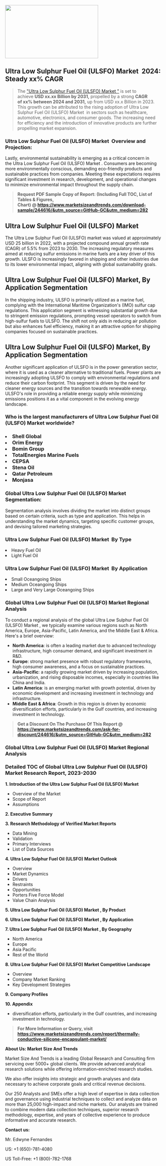 <p><img class="alignnone size-medium wp-image-20088" src="https://ffe5etoiles.com/wp-content/uploads/2024/12/MST1-300x171.png" alt="" width="300" height="171" /></p><h2 id="ember46" class="ember-view reader-text-block__heading-2">Ultra Low Sulphur Fuel Oil (ULSFO) Market &nbsp;2024: Steady&nbsp;xx% CAGR</h2><blockquote id="ember47" class="ember-view reader-text-block__blockquote">The&nbsp;<a class="app-aware-link " href="https://www.marketsizeandtrends.com/download-sample/244616/&utm_source=GitHub-GC&utm_medium=282" target="_blank" data-test-app-aware-link="">"Ultra Low Sulphur Fuel Oil (ULSFO) Market "</a>&nbsp;is set to achieve&nbsp;<strong>USD&nbsp;xx.xx&nbsp;Billion by 2031,</strong>&nbsp;propelled by a strong&nbsp;<strong>CAGR of&nbsp;xx% between 2024 and 2031,</strong>&nbsp;up from USD xx.x Billion in 2023. This growth can be attributed to the rising adoption of&nbsp;Ultra Low Sulphur Fuel Oil (ULSFO) Market &nbsp;in sectors such as healthcare, automotive, electronics, and consumer goods. The increasing need for efficiency and the introduction of innovative products are further propelling market expansion.</blockquote><h3 id="ember48" class="ember-view reader-text-block__heading-3">Ultra Low Sulphur Fuel Oil (ULSFO) Market &nbsp;Overview and Projection:</h3><p id="ember49" class="ember-view reader-text-block__paragraph">Lastly, environmental sustainability is emerging as a critical concern in the&nbsp;Ultra Low Sulphur Fuel Oil (ULSFO) Market . Consumers are becoming more environmentally conscious, demanding eco-friendly products and sustainable practices from companies. Meeting these expectations requires significant investment in research, development, and operational changes to minimize environmental impact throughout the supply chain.</p><blockquote id="ember50" class="ember-view reader-text-block__blockquote"><strong>Request PDF Sample Copy of Report: (Including Full TOC, List of Tables &amp; Figures, Chart)&nbsp;@&nbsp;<strong><a href="https://www.marketsizeandtrends.com/download-sample/244616/&utm_source=GitHub-GC&utm_medium=282" target="_blank">https://www.marketsizeandtrends.com/download-sample/244616/&utm_source=GitHub-GC&utm_medium=282</a></strong></strong></blockquote><h3 class=""><h2>Ultra Low Sulphur Fuel Oil (ULSFO) Market</h2><p>The Ultra Low Sulphur Fuel Oil (ULSFO) market was valued at approximately USD 25 billion in 2022, with a projected compound annual growth rate (CAGR) of 5.5% from 2023 to 2030. The increasing regulatory measures aimed at reducing sulfur emissions in marine fuels are a key driver of this growth. ULSFO is increasingly favored in shipping and other industries due to its lower environmental impact, aligning with global sustainability goals.</p><h2>Ultra Low Sulphur Fuel Oil (ULSFO) Market, By Application Segmentation</h2><p>In the shipping industry, ULSFO is primarily utilized as a marine fuel, complying with the International Maritime Organization's (IMO) sulfur cap regulations. This application segment is witnessing substantial growth due to stringent emission regulations, prompting vessel operators to switch from high-sulfur fuels to ULSFO. The shift not only aids in reducing air pollution but also enhances fuel efficiency, making it an attractive option for shipping companies focused on sustainable practices.</p><h2>Ultra Low Sulphur Fuel Oil (ULSFO) Market, By Application Segmentation</h2><p>Another significant application of ULSFO is in the power generation sector, where it is used as a cleaner alternative to traditional fuels. Power plants are increasingly adopting ULSFO to comply with environmental regulations and reduce their carbon footprint. This segment is driven by the need for cleaner energy sources and the transition towards renewable energy. ULSFO's role in providing a reliable energy supply while minimizing emissions positions it as a vital component in the evolving energy landscape.</p></h3><h3 id="" class="">Who is the largest manufacturers of&nbsp;Ultra Low Sulphur Fuel Oil (ULSFO) Market worldwide?</h3><h3 class=""></Li><Li>Shell Global</Li><Li> Orim Energy</Li><Li> Bomin Group</Li><Li> TotalEnergies Marine Fuels</Li><Li> CEPSA</Li><Li> Stena Oil</Li><Li> Qatar Petroleum</Li><Li> Monjasa</h3><h3 id="ember53" class="ember-view reader-text-block__heading-3">Global&nbsp;Ultra Low Sulphur Fuel Oil (ULSFO) Market Segmentation:</h3><p id="ember54" class="ember-view reader-text-block__paragraph">Segmentation analysis involves dividing the market into distinct groups based on certain criteria, such as type and application. This helps in understanding the market dynamics, targeting specific customer groups, and devising tailored marketing strategies.</p><h3 id="" class="">Ultra Low Sulphur Fuel Oil (ULSFO) Market &nbsp;By Type</h3><p></Li><Li>Heavy Fuel Oil</Li><Li> Light Fuel Oil</p><h3 id="" class="">Ultra Low Sulphur Fuel Oil (ULSFO) Market &nbsp;By Application</h3><p class=""></Li><Li>Small Oceangoing Ships</Li><Li> Medium Oceangoing Ships</Li><Li> Large and Very Large Oceangoing Ships</p><h3 id="ember62" class="ember-view reader-text-block__heading-3">Global Ultra Low Sulphur Fuel Oil (ULSFO) Market Regional Analysis</h3><p id="ember63" class="ember-view reader-text-block__paragraph">To conduct a regional analysis of the global Ultra Low Sulphur Fuel Oil (ULSFO) Market , we typically examine various regions such as North America, Europe, Asia-Pacific, Latin America, and the Middle East &amp; Africa. Here's a brief overview:</p><ul><li><strong>North America</strong>: is often a leading market due to advanced technology infrastructure, high consumer demand, and significant investment in R&amp;D.</li><li><strong>Europe</strong>: strong market presence with robust regulatory frameworks, high consumer awareness, and a focus on sustainable practices.</li><li><strong>Asia-Pacific</strong>: a rapidly growing market driven by increasing population, urbanization, and rising disposable incomes, especially in countries like China and India.</li><li><strong>Latin America</strong>: is an emerging market with growth potential, driven by economic development and increasing investment in technology and infrastructure.</li><li><strong>Middle East &amp; Africa</strong>: Growth in this region is driven by economic diversification efforts, particularly in the Gulf countries, and increasing investment in technology.</li></ul><blockquote id="ember61" class="ember-view reader-text-block__blockquote"><strong>Get a Discount On The Purchase Of This Report @ <strong><a href="https://html-cleaner.com/" target="">https://www.marketsizeandtrends.com/ask-for-discount/244616/&utm_source=GitHub-GC&utm_medium=282</a></strong></strong></blockquote><h3 id="ember62" class="ember-view reader-text-block__heading-3">Global Ultra Low Sulphur Fuel Oil (ULSFO) Market Regional Analysis</h3><h3 id="" class="">Detailed TOC of Global Ultra Low Sulphur Fuel Oil (ULSFO) Market Research Report, 2023-2030</h3><p id="" class=""><strong>1. Introduction of the Ultra Low Sulphur Fuel Oil (ULSFO) Market </strong></p><ul><li>Overview of the Market</li><li>Scope of Report</li><li>Assumptions</li></ul><p id="" class=""><strong>2. Executive Summary</strong></p><p id="" class=""><strong>3. Research Methodology of Verified Market Reports</strong></p><ul><li>Data Mining</li><li>Validation</li><li>Primary Interviews</li><li>List of Data Sources</li></ul><p id="" class=""><strong>4. Ultra Low Sulphur Fuel Oil (ULSFO) Market Outlook</strong></p><ul><li>Overview</li><li>Market Dynamics</li><li>Drivers</li><li>Restraints</li><li>Opportunities</li><li>Porters Five Force Model</li><li>Value Chain Analysis</li></ul><p id="" class=""><strong>5. Ultra Low Sulphur Fuel Oil (ULSFO) Market , By Product</strong></p><p id="" class=""><strong>6. Ultra Low Sulphur Fuel Oil (ULSFO) Market , By Application</strong></p><p id="" class=""><strong>7. Ultra Low Sulphur Fuel Oil (ULSFO) Market , By Geography</strong></p><ul><li>North America</li><li>Europe</li><li>Asia Pacific</li><li>Rest of the World</li></ul><p id="" class=""><strong>8. Ultra Low Sulphur Fuel Oil (ULSFO) Market Competitive Landscape</strong></p><ul><li>Overview</li><li>Company Market Ranking</li><li>Key Development Strategies</li></ul><p id="" class=""><strong>9. Company Profiles</strong></p><p id="" class=""><strong>10. Appendix</strong></p><ul><li>diversification efforts, particularly in the Gulf countries, and increasing investment in technology.</li></ul><blockquote id="ember65" class="ember-view reader-text-block__blockquote"><strong>For More Information or Query, visit <strong><strong><a href="https://html-cleaner.com/" target="">https://www.marketsizeandtrends.com/report/thermally-conductive-silicone-encapsulant-market/</a></strong></strong></strong></blockquote><p id="" class=""><strong>About Us: Market Size And Trends</strong></p><p id="" class="">Market Size And Trends is a leading Global Research and Consulting firm servicing over 5000+ global clients. We provide advanced analytical research solutions while offering information-enriched research studies.</p><p id="" class="">We also offer insights into strategic and growth analyses and data necessary to achieve corporate goals and critical revenue decisions.</p><p id="" class="">Our 250 Analysts and SMEs offer a high level of expertise in data collection and governance using industrial techniques to collect and analyze data on more than 25,000 high-impact and niche markets. Our analysts are trained to combine modern data collection techniques, superior research methodology, expertise, and years of collective experience to produce informative and accurate research.</p><p id="" class=""><strong>Contact us:</strong></p><p id="" class="">Mr. Edwyne Fernandes</p><p id="" class="">US: +1 (650)-781-4080</p><p id="" class="">US Toll-Free: +1 (800)-782-1768</p>
